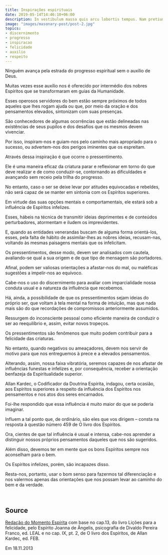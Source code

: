 ```yaml
---
title: Inspirações espirituais
date: 2019-05-14T14:46:10+06:00
description: In vestibulum massa quis arcu lobortis tempus. Nam pretium arcu in odio vulputate luctus.
image: "images/masonary-post/post-2.jpg"
topics: 
- discernimento
- progresso
- inspiracao
- felicidade
- auxilio
- respeito
---
```


Ninguém avança pela estrada do progresso espiritual sem o auxílio de Deus.

Muitas vezes esse auxílio nos é oferecido por intermédio dos nobres Espíritos
que se transformaram em guias da Humanidade.

Esses operosos servidores do bem estão sempre próximos de todos aqueles que
lhes rogam ajuda ou que, por meio da oração e dos pensamentos elevados,
sintonizam com suas presenças.

São conhecedores de algumas ocorrências que estão delineadas nas existências de
seus pupilos e dos desafios que os mesmos devem vivenciar.

Por isso, inspiram-nos e guiam-nos pelo caminho mais apropriado para o sucesso,
ou advertem-nos dos perigos iminentes que os espreitam.

Através dessa inspiração é que ocorre o pressentimento.

Ele é uma maneira eficaz da criatura parar e reflexionar em torno do que deve
realizar e de como conduzir-se, contornando as dificuldades e avançando sem
receio pela trilha do progresso.

No entanto, caso o ser se deixe levar por atitudes equivocadas e rebeldes, não
será capaz de se manter em sintonia com os Espíritos superiores.

Em virtude das suas opções mentais e comportamentais, ele estará sob a
influência de Espíritos infelizes.

Esses, hábeis na técnica de transmitir ideias deprimentes e de conteúdos
perturbadores, atormentam e iludem os imprevidentes.

E, quando as entidades venerandas buscam de alguma forma orientá-los, esses,
pela falta de hábito de assimilar-lhes as nobres ideias, recusam-nas, voltando
às mesmas paisagens mentais que os infelicitam.

Os pressentimentos, desse modo, devem ser analisados com cautela, avaliando-se
qual a sua origem e de que tipo de mensagem são portadores.

Afinal, podem ser valiosas orientações a afastar-nos do mal, ou maléficas
sugestões a impelir-nos ao equívoco.

Cabe-nos o uso do discernimento para avaliar com imparcialidade nossa conduta
usual e a natureza da influência que recebemos.

Há, ainda, a possibilidade de que os pressentimentos sejam ideias do próprio
ser, que voltam à tela mental na forma de intuição, mas que nada mais são do
que recordações de compromissos anteriormente assumidos.

Ressurgem do inconsciente pessoal como eficiente maneira de conduzir o ser ao
reequilíbrio e, assim, evitar novos tropeços.

Os pressentimentos são fenômenos que muito podem contribuir para a felicidade
das criaturas.

No entanto, quando negativos ou ameaçadores, devem nos servir de motivo para
que nos entreguemos à prece e a elevados pensamentos.

Alterando, assim, nossa faixa vibratória, seremos capazes de nos afastar de
influências funestas e infelizes e, por consequência, receber a orientação
benfazeja da Espiritualidade superior.

Allan Kardec, o Codificador da Doutrina Espírita, indagou, certa ocasião, aos
Espíritos superiores a respeito da influência dos Espíritos nos pensamentos e
nos atos dos seres encarnados.

Foi-lhe respondido que essa influência é muito maior do que se poderia
imaginar.

Influem a tal ponto que, de ordinário, são eles que vos dirigem – consta na
resposta à questão número 459 de O livro dos Espíritos.

Ora, cientes de que tal influência é usual e intensa, cabe-nos aprender a
distinguir nossos próprios pensamentos daqueles que nos são sugeridos.

Além disso, devemos ter em mente que os bons Espíritos sempre nos aconselham
para o bem.

Os Espíritos infelizes, porém, são incapazes disso.

Resta-nos, portanto, usar o bom senso para fazermos tal diferenciação e nos
valermos apenas das orientações que nos possam levar ao caminho do bem e da
verdade.

 
## Source
[Redação do Momento Espírita](http://momento.com.br/pt/ler_texto.php?id=3980)
com base no cap.13, do livro Lições para a felicidade, 
pelo Espírito Joanna de Ângelis,
psicografia de Divaldo Pereira Franco, ed. LEAL e no cap. IX,
pt. 2, de O livro dos Espíritos, de Allan Kardec, ed. FEB.

Em 18.11.2013
